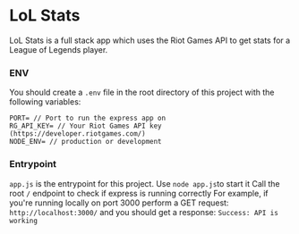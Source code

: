 # LoL Stats
LoL Stats is a full stack app which uses the Riot Games API to get stats for a League of Legends player.
### ENV
You should create a `.env` file in the root directory of this project with the following variables:
```
PORT= // Port to run the express app on
RG_API_KEY= // Your Riot Games API key (https://developer.riotgames.com/)
NODE_ENV= // production or development
```
### Entrypoint
`app.js` is the entrypoint for this project.
Use `node app.js`to start it
Call the root `/` endpoint to check if express is running correctly
For example, if you're running locally on port 3000 perform a GET request:
`http://localhost:3000/` 
and you should get a response:
`Success: API is working`